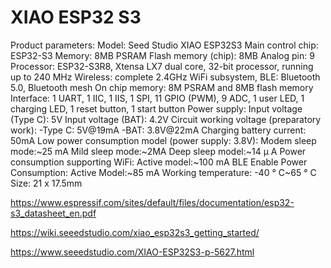 # XIAO ESP32 S3

Product parameters:
Model: Seed Studio XIAO ESP32S3
Main control chip: ESP32-S3
Memory: 8MB PSRAM
Flash memory (chip): 8MB
Analog pin: 9
Processor: ESP32-S3R8, Xtensa LX7 dual core, 32-bit processor, running up to 240 MHz
Wireless: complete 2.4GHz WiFi subsystem, BLE: Bluetooth 5.0, Bluetooth mesh
On chip memory: 8M PSRAM and 8MB flash memory
Interface: 1 UART, 1 IIC, 1 IIS, 1 SPI, 11 GPIO (PWM), 9 ADC, 1 user LED, 1 charging LED, 1 reset button, 1 start button
Power supply: Input voltage (Type C): 5V
Input voltage (BAT): 4.2V
Circuit working voltage (preparatory work):
-Type C: 5V@19mA
-BAT: 3.8V@22mA
Charging battery current: 50mA
Low power consumption model (power supply: 3.8V):
Modem sleep mode:~25 mA
Mild sleep mode:~2MA
Deep sleep model:~14 μ A
Power consumption supporting WiFi: Active model:~100 mA
BLE Enable Power Consumption: Active Model:~85 mA
Working temperature: -40 ° C~65 ° C
Size: 21 x 17.5mm

<https://www.espressif.com/sites/default/files/documentation/esp32-s3_datasheet_en.pdf>

<https://wiki.seeedstudio.com/xiao_esp32s3_getting_started/>

<https://www.seeedstudio.com/XIAO-ESP32S3-p-5627.html>
